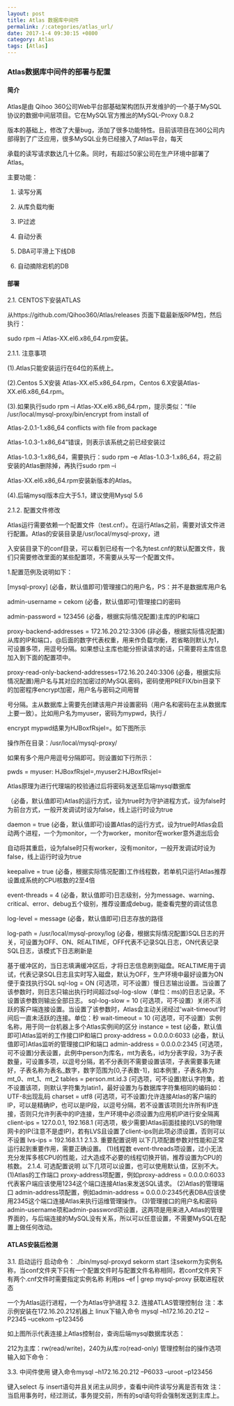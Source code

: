 ```yaml
---
layout: post
title: Atlas 数据库中间件
permalink: /:categories/atlas_url/
date: 2017-1-4 09:30:15 +0800
category: Atlas
tags: [Atlas]
---
```


 

### Atlas数据库中间件的部署与配置


 
#### 简介

Atlas是由 Qihoo 360公司Web平台部基础架构团队开发维护的一个基于MySQL协议的数据中间层项目。它在MySQL官方推出的MySQL-Proxy 0.8.2

版本的基础上，修改了大量bug，添加了很多功能特性。目前该项目在360公司内部得到了广泛应用，很多MySQL业务已经接入了Atlas平台，每天

承载的读写请求数达几十亿条。同时，有超过50家公司在生产环境中部署了Atlas。

主要功能：

1.	读写分离

2.	从库负载均衡

3.	IP过滤

4.	自动分表

5.	DBA可平滑上下线DB

6.	自动摘除宕机的DB

#### 部署

2.1.	CENTOS下安装ATLAS

从https://github.com/Qihoo360/Atlas/releases 页面下载最新版RPM包，然后执行：

sudo rpm –i Atlas-XX.el6.x86_64.rpm安装。

2.1.1.	注意事项

(1).Atlas只能安装运行在64位的系统上。

(2).Centos 5.X安装 Atlas-XX.el5.x86_64.rpm，Centos 6.X安装Atlas-XX.el6.x86_64.rpm。

(3).如果执行sudo rpm –i Atlas-XX.el6.x86_64.rpm，提示类似：“file /usr/local/mysql-proxy/bin/encrypt from install of

Atlas-2.0.1-1.x86_64 conflicts with file from package

Atlas-1.0.3-1.x86_64”错误，则表示该系统之前已经安装过

Atlas-1.0.3-1.x86_64，需要执行：sudo rpm –e Atlas-1.0.3-1.x86_64，将之前安装的Atlas删除掉，再执行sudo rpm –i 

Atlas-XX.el6.x86_64.rpm安装新版本的Atlas。

(4).后端mysql版本应大于5.1，建议使用Mysql 5.6 

2.1.2.	配置文件修改

Atlas运行需要依赖一个配置文件（test.cnf）。在运行Atlas之前，需要对该文件进行配置。Atlas的安装目录是/usr/local/mysql-proxy，进

入安装目录下的conf目录，可以看到已经有一个名为test.cnf的默认配置文件，我们只需要修改里面的某些配置项，不需要从头写一个配置文件。

1.配置范例及说明如下：

[mysql-proxy]
(必备，默认值即可)管理接口的用户名，PS：并不是数据库用户名

admin-username = cekom
(必备，默认值即可)管理接口的密码

admin-password = 123456
(必备，根据实际情况配置)主库的IP和端口

proxy-backend-addresses = 172.16.20.212:3306
(非必备，根据实际情况配置)从库的IP和端口，@后面的数字代表权重，用来作负载均衡，若省略则默认为1，可设置多项，用逗号分隔。如果想让主库也能分担读请求的话，只需要将主库信息加入到下面的配置项中。

proxy-read-only-backend-addresses=172.16.20.240:3306
(必备，根据实际情况配置)用户名与其对应的加密过的MySQL密码，密码使用PREFIX/bin目录下的加密程序encrypt加密，用户名与密码之间用冒

号分隔。主从数据库上需要先创建该用户并设置密码（用户名和密码在主从数据库上要一致）。比如用户名为myuser，密码为mypwd，执行./

encrypt mypwd结果为HJBoxfRsjeI=。如下图所示

 操作所在目录：/usr/local/mysql-proxy/

如果有多个用户用逗号分隔即可。则设置如下行所示：

pwds = myuser: HJBoxfRsjeI=,myuser2:HJBoxfRsjeI=

Atlas原理为进行代理端的校验通过后将密码发送至后端mysql数据库

（必备，默认值即可)Atlas的运行方式，设为true时为守护进程方式，设为false时为前台方式，一般开发调试时设为false，线上运行时设为true

daemon = true
(必备，默认值即可)设置Atlas的运行方式，设为true时Atlas会启动两个进程，一个为monitor，一个为worker，monitor在worker意外退出后会

自动将其重启，设为false时只有worker，没有monitor，一般开发调试时设为false，线上运行时设为true

keepalive = true
(必备，根据实际情况配置)工作线程数，若单机只运行Atlas推荐设置成系统的CPU核数的2至4倍

event-threads = 4
(必备，默认值即可)日志级别，分为message、warning、critical、error、debug五个级别，推荐设置成debug，能查看完整的调试信息

log-level = message
(必备，默认值即可)日志存放的路径

log-path = /usr/local/mysql-proxy/log
(必备，根据实际情况配置)SQL日志的开关，可设置为OFF、ON、REALTIME，OFF代表不记录SQL日志，ON代表记录SQL日志，该模式下日志刷新是

基于缓冲区的，当日志填满缓冲区后，才将日志信息刷到磁盘。REALTIME用于调试，代表记录SQL日志且实时写入磁盘，默认为OFF，生产环境中最好设置为ON便于查找执行SQL
sql-log = ON
(可选项，可不设置）慢日志输出设置。当设置了该参数时，则日志只输出执行时间超过sql-log-slow（单位：ms)的日志记录。不设置该参数则输出全部日志。
sql-log-slow = 10
(可选项，可不设置）关闭不活跃的客户端连接设置。当设置了该参数时，Atlas会主动关闭经过'wait-timeout'时间后一直未活跃的连接。单位：秒
wait-timeout = 10
(可选项，可不设置）实例名称，用于同一台机器上多个Atlas实例间的区分
instance = test
(必备，默认值即可)Atlas监听的工作接口IP和端口
proxy-address = 0.0.0.0:6033
(必备，默认值即可)Atlas监听的管理接口IP和端口 
admin-address = 0.0.0.0:2345
(可选项，可不设置)分表设置，此例中person为库名，mt为表名，id为分表字段，3为子表数量，可设置多项，以逗号分隔，若不分表则不需要设置该项，子表需要事先建好，子表名称为表名_数字，数字范围为[0,子表数-1]，如本例里，子表名称为mt_0、mt_1、mt_2
tables = person.mt.id.3
(可选项，可不设置)默认字符集，若不设置该项，则默认字符集为latin1，最好设置为与数据库字符集相同的编码如：UTF-8出现乱码
charset = utf8
(可选项，可不设置)允许连接Atlas的客户端的IP，可以是精确IP，也可以是IP段，以逗号分隔，若不设置该项则允许所有IP连接，否则只允许列表中的IP连接，生产环境中必须设置为应用机IP进行安全隔离
client-ips = 127.0.0.1, 192.168.1
(可选项，极少需要)Atlas前面挂接的LVS的物理网卡的IP(注意不是虚IP)，若有LVS且设置了client-ips则此项必须设置，否则可以不设置
lvs-ips = 192.168.1.1
2.1.3.	重要配置说明
以下几项配置参数对性能和正常运行起到重要作用，需要正确设置。
(1)线程数
event-threads项设置，过小无法充分发挥多核CPU的性能，过大造成不必要的线程切换开销，推荐设置为CPU的核数。
2.1.4.	可选配置说明
以下几项可以设置，也可以使用默认值，区别不大。
(1)Atlas的工作端口
proxy-address项配置，例如proxy-address = 0.0.0.0:6033代表客户端应该使用1234这个端口连接Atlas来发送SQL请求。
(2)Atlas的管理端口
admin-address项配置，例如admin-address = 0.0.0.0:2345代表DBA应该使用2345这个端口连接Atlas来执行运维管理操作。
(3)管理接口的用户名和密码
admin-username项和admin-password项设置，这两项是用来进入Atlas的管理界面的，与后端连接的MySQL没有关系，所以可以任意设置，不需要MySQL在配置上做任何改动。


#### ATLAS安装后检测
3.1.	启动运行
启动命令：
./bin/mysql-proxyd sekorm start
注sekorm为实例名称，当conf文件夹下只有一个配置文件时与配置文件名称相同，若conf文件夹下有两个.cnf文件时需要指定实例名称
利用ps –ef | grep  mysql-proxy 获取进程状态
 
一个为Atlas运行进程，一个为Atlas守护进程
3.2.	连接ATLAS管理控制台
注：本示例安装在172.16.20.212机器上
linux下输入命令
mysql –h172.16.20.212 –P2345 –ucekom –p123456
 
如上图所示代表连接上Atlas控制台，查询后端mysql数据库状态：
 
212为主库：rw(read/write)，240为从库:ro(read-only)
管理控制台的操作选项输入如下命令：
 

3.3.	中间件使用
键入命令mysql –h172.16.20.212 –P6033 –uroot –p123456
 
键入select 与 insert语句并且关闭主从同步，查看中间件读写分离是否有效
注：当启用事务时，经过测试，事务提交前，所有的sql语句将会强制发送到主库上。

